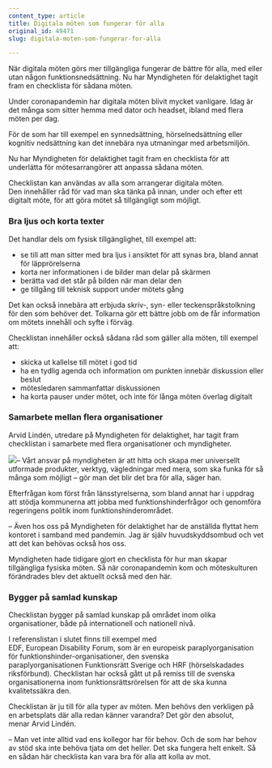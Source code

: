 ```yaml
---
content_type: article
title: Digitala möten som fungerar för alla
original_id: 49471
slug: digitala-moten-som-fungerar-for-alla

---
```


När digitala möten görs mer tillgängliga fungerar de bättre för alla, med eller utan någon funktionsnedsättning. Nu har Myndigheten för delaktighet tagit fram en checklista för sådana möten.

Under coronapandemin har digitala möten blivit mycket vanligare. Idag är det många som sitter hemma med dator och headset, ibland med flera möten per dag.  

För de som har till exempel en synnedsättning, hörselnedsättning eller kognitiv nedsättning kan det innebära nya utmaningar med arbetsmiljön.

Nu har Myndigheten för delaktighet tagit fram en checklista för att underlätta för mötesarrangörer att anpassa sådana möten.  

Checklistan kan användas av alla som arrangerar digitala möten. Den innehåller råd för vad man ska tänka på innan, under och efter ett digitalt möte, för att göra mötet så tillgängligt som möjligt.  

### Bra ljus och korta texter

Det handlar dels om fysisk tillgänglighet, till exempel att:  

*   se till att man sitter med bra ljus i ansiktet för att synas bra, bland annat för läpprörelserna 
*   korta ner informationen i de bilder man delar på skärmen  
*   berätta vad det står på bilden när man delar den 
*   ge tillgång till teknisk support under mötets gång 

Det kan också innebära att erbjuda skriv-, syn- eller teckenspråkstolkning för den som behöver det. Tolkarna gör ett bättre jobb om de får information om mötets innehåll och syfte i förväg.  

Checklistan innehåller också sådana råd som gäller alla möten, till exempel att:  

*   skicka ut kallelse till mötet i god tid  
*   ha en tydlig agenda och information om punkten innebär diskussion eller beslut 
*   mötesledaren sammanfattar diskussionen  
*   ha korta pauser under mötet, och inte för långa möten överlag digitalt  

### Samarbete mellan flera organisationer

Arvid Lindén, utredare på Myndigheten för delaktighet, har tagit fram checklistan i samarbete med flera organisationer och myndigheter.  

[![](https://www.suntarbetsliv.se/wp-content/uploads/2020/08/arvid-linden2-foto-mfd-1.jpg)](https://www.suntarbetsliv.se/wp-content/uploads/2020/08/arvid-linden2-foto-mfd-1.jpg)– Vårt ansvar på myndigheten är att hitta och skapa mer universellt utformade produkter, verktyg, vägledningar med mera, som ska funka för så många som möjligt – gör man det blir det bra för alla, säger han.  

Efterfrågan kom först från länsstyrelserna, som bland annat har i uppdrag att stödja kommunerna att jobba med funktionshinderfrågor och genomföra regeringens politik inom funktionshinderområdet.  

– Även hos oss på Myndigheten för delaktighet har de anställda flyttat hem kontoret i samband med pandemin. Jag är själv huvudskyddsombud och vet att det kan behövas också hos oss.  

Myndigheten hade tidigare gjort en checklista för hur man skapar tillgängliga fysiska möten. Så när coronapandemin kom och möteskulturen förändrades blev det aktuellt också med den här.  

### Bygger på samlad kunskap

Checklistan bygger på samlad kunskap på området inom olika organisationer, både på internationell och nationell nivå.  

I referenslistan i slutet finns till exempel med EDF, European Disability Forum, som är en europeisk paraplyorganisation för funktionshinder-organisationer, den svenska paraplyorganisationen Funktionsrätt Sverige och HRF (hörselskadades riksförbund). Checklistan har också gått ut på remiss till de svenska organisationerna inom funktionsrättsrörelsen för att de ska kunna kvalitetssäkra den. 

Checklistan är ju till för alla typer av möten. Men behövs den verkligen på en arbetsplats där alla redan känner varandra? Det gör den absolut, menar Arvid Lindén.  

– Man vet inte alltid vad ens kollegor har för behov. Och de som har behov av stöd ska inte behöva tjata om det heller. Det ska fungera helt enkelt. Så en sådan här checklista kan vara bra för alla att kolla av mot.


